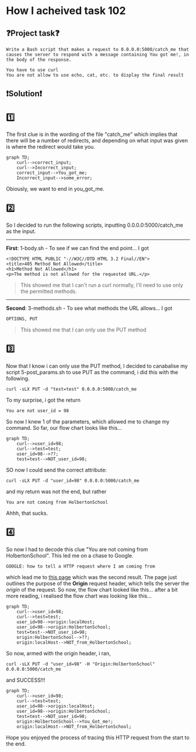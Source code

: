 # How I acheived task 102

## ❓Project task❓
```
Write a Bash script that makes a request to 0.0.0.0:5000/catch_me that causes the server to respond with a message containing You got me!, in the body of the response.

You have to use curl
You are not allow to use echo, cat, etc. to display the final result
```

## ❗Solution❗

## 1️⃣
The first clue is in the wording of the file "catch_me" which implies that there will be a number of redirects, and depending on what input was given is where the redirect would take you.
```mermaid
graph TD;
    curl-->correct_input;
    curl-->Incorrect_input;
    correct_input-->You_got_me;
    Incorrect_input-->some_error;
```
Obiously, we want to end in you_got_me.

## 2️⃣
So I decided to run the following scripts, inputting 0.0.0.0:5000/catch_me as the input.
***  
**First**: 1-body.sh - To see if we can find the end point... I got
```
<!DOCTYPE HTML PUBLIC "-//W3C//DTD HTML 3.2 Final//EN">
<title>405 Method Not Allowed</title>
<h1>Method Not Allowed</h1>
<p>The method is not allowed for the requested URL.</p>
```

> This showed me that I can't run a curl normally, I'll need to use only the permitted methods.
***
**Second**: 3-methods.sh - To see what methods the URL allows... I got
```
OPTIONS, PUT
```

> This showed me that I can only use the PUT method


## 3️⃣
Now that I know i can only use the PUT method, I decided to canabalise my script 5-post_params.sh to use PUT as the command, i did this with the following.
```
curl -sLX PUT -d "test=test" 0.0.0.0:5000/catch_me 
```
To my surprise, i got the return
```
You are not user_id = 98
```
So now I knew 1 of the parameters, which allowed me to change my command.
So far, our flow chart looks like this...
```mermaid
graph TD;
    curl-->user_id=98;
    curl-->test=test;
    user_id=98-->??;
    test=test-->NOT_user_id=98;
```
SO now I could send the correct attribute:
```
curl -sLX PUT -d "user_id=98" 0.0.0.0:5000/catch_me
```
and my return was not the end, but rather
```
You are not coming from HolbertonSchool
```
Ahhh, that sucks.

## 4️⃣
So now I had to decode this clue "You are not coming from HolbertonSchool". This led me on a chase to Google.
```
GOOGLE: how to tell a HTTP request where I am coming from
```
which lead me to [this page](https://developer.mozilla.org/en-US/docs/Web/HTTP/Headers/Origin) which was the second result. The page just outlines the purpose of the **Origin** request header, which tells the server the *origin* of the request. So now, the flow chart looked like this... after a bit more reading, i realised the flow chart was looking like this...

```mermaid
graph TD;
    curl-->user_id=98;
    curl-->test=test;
    user_id=98-->origin:localHost;
    user_id=98-->origin:HolbertonSchool;
    test=test-->NOT_user_id=98;
    origin:HolbertonSchool-->??;
    origin:localHost-->NOT_from_HolbertonSchool;
```
So now, armed with the origin header, i ran,
```
curl -sLX PUT -d "user_id=98" -H "Origin:HolbertonSchool" 0.0.0.0:5000/catch_me
```
and SUCCESS!!!
```mermaid
graph TD;
    curl-->user_id=98;
    curl-->test=test;
    user_id=98-->origin:localHost;
    user_id=98-->origin:HolbertonSchool;
    test=test-->NOT_user_id=98;
    origin:HolbertonSchool-->You_Got_me!;
    origin:localHost-->NOT_from_HolbertonSchool;
```

Hope you enjoyed the process of tracing this HTTP request from the start to the end.